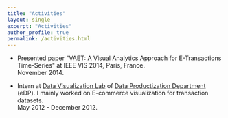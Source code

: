 ```yaml
---
title: "Activities"
layout: single
excerpt: "Activities"
author_profile: true
permalink: /activities.html
---
```


* Presented paper "VAET: A Visual Analytics Approach for E-Transactions Time-Series" at IEEE VIS 2014, Paris, France. <br> November 2014.

* Intern at [Data Visualization Lab](http://datavlab.org/) of [Data Productization Department](http://www.tbdata.org/about-us#jobs) (eDP). I mainly worked on E-commerce visualization for transaction datasets. <br> May 2012 - December 2012.
